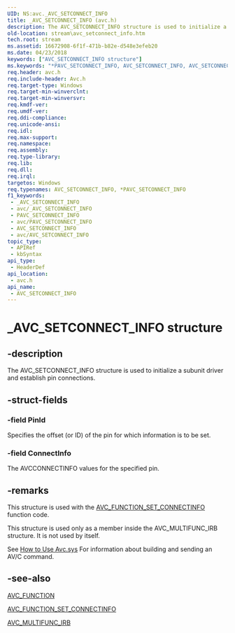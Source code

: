```yaml
---
UID: NS:avc._AVC_SETCONNECT_INFO
title: _AVC_SETCONNECT_INFO (avc.h)
description: The AVC_SETCONNECT_INFO structure is used to initialize a subunit driver and establish pin connections.
old-location: stream\avc_setconnect_info.htm
tech.root: stream
ms.assetid: 16672908-6f1f-471b-b82e-d548e3efeb20
ms.date: 04/23/2018
keywords: ["AVC_SETCONNECT_INFO structure"]
ms.keywords: "*PAVC_SETCONNECT_INFO, AVC_SETCONNECT_INFO, AVC_SETCONNECT_INFO structure [Streaming Media Devices], PAVC_SETCONNECT_INFO, PAVC_SETCONNECT_INFO structure pointer [Streaming Media Devices], _AVC_SETCONNECT_INFO, avc/AVC_SETCONNECT_INFO, avc/PAVC_SETCONNECT_INFO, avcref_eec9cff7-6ae3-49d3-a649-349b8284630b.xml, stream.avc_setconnect_info"
req.header: avc.h
req.include-header: Avc.h
req.target-type: Windows
req.target-min-winverclnt: 
req.target-min-winversvr: 
req.kmdf-ver: 
req.umdf-ver: 
req.ddi-compliance: 
req.unicode-ansi: 
req.idl: 
req.max-support: 
req.namespace: 
req.assembly: 
req.type-library: 
req.lib: 
req.dll: 
req.irql: 
targetos: Windows
req.typenames: AVC_SETCONNECT_INFO, *PAVC_SETCONNECT_INFO
f1_keywords:
 - _AVC_SETCONNECT_INFO
 - avc/_AVC_SETCONNECT_INFO
 - PAVC_SETCONNECT_INFO
 - avc/PAVC_SETCONNECT_INFO
 - AVC_SETCONNECT_INFO
 - avc/AVC_SETCONNECT_INFO
topic_type:
 - APIRef
 - kbSyntax
api_type:
 - HeaderDef
api_location:
 - avc.h
api_name:
 - AVC_SETCONNECT_INFO
---
```


# _AVC_SETCONNECT_INFO structure


## -description

The AVC_SETCONNECT_INFO structure is used to initialize a subunit driver and establish pin connections.

## -struct-fields

### -field PinId

Specifies the offset (or ID) of the pin for which information is to be set.

### -field ConnectInfo

The AVCCONNECTINFO values for the specified pin.

## -remarks

This structure is used with the <a href="/windows-hardware/drivers/stream/avc-function-set-connectinfo">AVC_FUNCTION_SET_CONNECTINFO</a> function code.

This structure is used only as a member inside the AVC_MULTIFUNC_IRB structure. It is not used by itself.

See <a href="/windows-hardware/drivers/stream/using-avc-sys">How to Use Avc.sys</a> For information about building and sending an AV/C command.

## -see-also

<a href="/windows-hardware/drivers/ddi/avc/ne-avc-_tagavc_function">AVC_FUNCTION</a>



<a href="/windows-hardware/drivers/stream/avc-function-set-connectinfo">AVC_FUNCTION_SET_CONNECTINFO</a>



<a href="/windows-hardware/drivers/ddi/avc/ns-avc-_avc_multifunc_irb">AVC_MULTIFUNC_IRB</a>